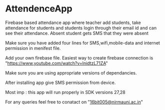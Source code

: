 # AttendenceApp
Firebase based attendance app where teacher add students, take attendance for students and students login through their email id and can see their attendance. Absent student gets SMS that they were absent

Make sure you have added four lines for SMS,wifi,mobile-data and internet permission in menifest file.

Add your own firebase file. Easiest way to create firebase connection is "https://www.youtube.com/watch?v=lnidtzL71ZA"

Make sure you are using appropriate versions of dependancies.

After installing app give SMS permission from device.

Most imp : this app will run properly in SDK versions 27,28

For any queries feel free to conatact on "16bit005@nirmauni.ac.in"
